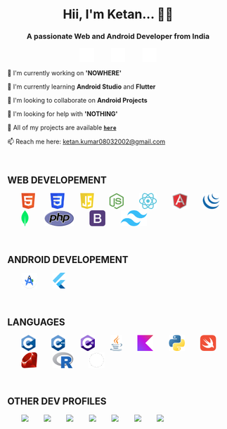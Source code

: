<h1 align="center">Hii, I'm Ketan... &#128104;&#8205;&#128187;</h1>

<h3 align="center">A passionate Web and Android Developer from India</h3>

<p align="center">
  <a href="https://www.instagram.com/ketanxos/"><img alt="Instagram" height="32px" src="img/instagram.svg"/></a>
  &nbsp;&nbsp;&nbsp;&nbsp;&nbsp;&nbsp;&nbsp;&nbsp;
  <a href="https://www.linked.com/in/ketanxos/"><img alt="LinkedIN" height="32px" src="img/linkedin.svg"/></a>
  &nbsp;&nbsp;&nbsp;&nbsp;&nbsp;&nbsp;&nbsp;&nbsp;
  <a href="https://www.x.com/ketanxos/"><img alt="X" height="32px" src="img/x.svg"/></a>
</p>

<p>&#128301; I'm currently working on <b>'NOWHERE'</b></p>
<p>&#127793; I'm currently learning <b>Android Studio</b> and <b>Flutter</b></p>
<p>&#128108; I'm looking to collaborate on <b>Android Projects</b></p>
<p>&#129309; I'm looking for help with <b>'NOTHING'</b></p>
<p>&#128193; All of my projects are available <b><code><a href="https://ketanxos.github.io">here</a></code></b></p>
<p>&#128235; Reach me here: <a href="mailto:ketan.kumar08032002@gmail.com">ketan.kumar08032002@gmail.com</a></p>

<br/>

<h2>WEB DEVELOPEMENT</h2>

&nbsp;&nbsp;&nbsp;&nbsp;&nbsp;&nbsp;&nbsp;&nbsp;<img alt="HTML" height="36px" src="img/html.svg"/>
&nbsp;&nbsp;&nbsp;&nbsp;&nbsp;&nbsp;&nbsp;&nbsp;<img alt="CSS" height="36px" src="img/css.svg"/>
&nbsp;&nbsp;&nbsp;&nbsp;&nbsp;&nbsp;&nbsp;&nbsp;<img alt="Javascript" height="36px" src="img/javascript.svg"/>
&nbsp;&nbsp;&nbsp;&nbsp;&nbsp;&nbsp;&nbsp;&nbsp;<img alt="Node.js" height="36px" src="img/nodejs.svg"/>
&nbsp;&nbsp;&nbsp;&nbsp;&nbsp;&nbsp;&nbsp;&nbsp;<img alt="ReactJS" height="36px" src="img/reactjs.svg"/>
&nbsp;&nbsp;&nbsp;&nbsp;&nbsp;&nbsp;&nbsp;&nbsp;<img alt="AngularJS" height="36px" src="img/angularjs.svg"/>
&nbsp;&nbsp;&nbsp;&nbsp;&nbsp;&nbsp;&nbsp;&nbsp;<img alt="jQuery" height="36px" src="img/jquery.svg"/>
&nbsp;&nbsp;&nbsp;&nbsp;&nbsp;&nbsp;&nbsp;&nbsp;<img alt="MongoDB" height="36px" src="img/mongodb.svg"/>
&nbsp;&nbsp;&nbsp;&nbsp;&nbsp;&nbsp;&nbsp;&nbsp;<img alt="PHP" height="36px" src="img/php.svg"/>
&nbsp;&nbsp;&nbsp;&nbsp;&nbsp;&nbsp;&nbsp;&nbsp;<img alt="Bootstrap" height="36px" src="img/bootstrap.svg"/>
&nbsp;&nbsp;&nbsp;&nbsp;&nbsp;&nbsp;&nbsp;&nbsp;<img alt="Tailwind" height="36px" src="img/tailwind.svg"/>

<br/>

<h2>ANDROID DEVELOPEMENT</h2>

&nbsp;&nbsp;&nbsp;&nbsp;&nbsp;&nbsp;&nbsp;&nbsp;<img alt="Android Studio" height="36px" src="img/android-studio.svg"/>
&nbsp;&nbsp;&nbsp;&nbsp;&nbsp;&nbsp;&nbsp;&nbsp;<img alt="Flutter" height="36px" src="img/flutter.svg"/>

<br/>

<h2>LANGUAGES</h2>

&nbsp;&nbsp;&nbsp;&nbsp;&nbsp;&nbsp;&nbsp;&nbsp;<img alt="C" height="36px" src="img/c.svg"/>
&nbsp;&nbsp;&nbsp;&nbsp;&nbsp;&nbsp;&nbsp;&nbsp;<img alt="C++" height="36px" src="img/c++.svg"/>
&nbsp;&nbsp;&nbsp;&nbsp;&nbsp;&nbsp;&nbsp;&nbsp;<img alt="CSharp" height="36px" src="img/csharp.svg"/>
&nbsp;&nbsp;&nbsp;&nbsp;&nbsp;&nbsp;&nbsp;&nbsp;<img alt="Java" height="36px" src="img/java.svg"/>
&nbsp;&nbsp;&nbsp;&nbsp;&nbsp;&nbsp;&nbsp;&nbsp;<img alt="Kotlin" height="36px" src="img/kotlin.svg"/>
&nbsp;&nbsp;&nbsp;&nbsp;&nbsp;&nbsp;&nbsp;&nbsp;<img alt="Python" height="36px" src="img/python.svg"/>
&nbsp;&nbsp;&nbsp;&nbsp;&nbsp;&nbsp;&nbsp;&nbsp;<img alt="Swift" height="36px" src="img/swift.svg"/>
&nbsp;&nbsp;&nbsp;&nbsp;&nbsp;&nbsp;&nbsp;&nbsp;<img alt="Ruby" height="36px" src="img/ruby.svg"/>
&nbsp;&nbsp;&nbsp;&nbsp;&nbsp;&nbsp;&nbsp;&nbsp;<img alt="R" height="36px" src="img/r.svg"/>
&nbsp;&nbsp;&nbsp;&nbsp;&nbsp;&nbsp;&nbsp;&nbsp;<img alt="Rust" height="36px" src="img/rust.svg"/>

<br/>

<h2>OTHER DEV PROFILES</h2>

&nbsp;&nbsp;&nbsp;&nbsp;&nbsp;&nbsp;&nbsp;&nbsp;<a href="https://www.leetcode.com/ketanxos"><img src="https://img.shields.io/badge/LeetCode-0D1117?logo=leetcode"/></a>
&nbsp;&nbsp;&nbsp;&nbsp;&nbsp;&nbsp;&nbsp;&nbsp;<a href="https://www.codechef.com/users/ketanxos"><img src="https://img.shields.io/badge/CodeChef-0D1117?logo=codechef"/></a>
&nbsp;&nbsp;&nbsp;&nbsp;&nbsp;&nbsp;&nbsp;&nbsp;<a href="https://www.hackerearth.com/@ketanxos"><img src="https://img.shields.io/badge/HackerEarth-0D1117?logo=hackerearth"/></a>
&nbsp;&nbsp;&nbsp;&nbsp;&nbsp;&nbsp;&nbsp;&nbsp;<a href="https://www.hackerrank.com/ketanxos"><img src="https://img.shields.io/badge/HackerRank-0D1117?logo=hackerrank"/></a>
&nbsp;&nbsp;&nbsp;&nbsp;&nbsp;&nbsp;&nbsp;&nbsp;<a href="https://profile.codersrank.io/user/ketanxos"><img src="https://img.shields.io/badge/CodersRank-0D1117?logo=codersrank"/></a>
&nbsp;&nbsp;&nbsp;&nbsp;&nbsp;&nbsp;&nbsp;&nbsp;<a href="https://www.coderbyte.com/profile/ketanxos"><img src="https://img.shields.io/badge/Coderbyte-0D1117?logo=coderbyte"/></a>
&nbsp;&nbsp;&nbsp;&nbsp;&nbsp;&nbsp;&nbsp;&nbsp;<a href="https://www.geeksforgeeks.org/user/ketanxos"><img src="https://img.shields.io/badge/GFG-0D1117?logo=geeksforgeeks"/></a>

